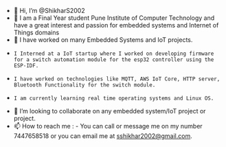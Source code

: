 - 👋 Hi, I’m @ShikharS2002
- 👀 I am a Final Year student Pune Institute of Computer Technology and have a great interest and passion for embedded systems and Internet of Things domains
- 🌱 I have worked on many Embedded Systems and IoT projects.
-     I Interned at a IoT startup where I worked on developing firmware for a switch automation module for the esp32 controller using the ESP-IDF. 
-     I have worked on technologies like MQTT, AWS IoT Core, HTTP server, Bluetooth Functionality for the switch module.
-     I am currently learning real time operating systems and Linux OS. 
- 💞️ I’m looking to collaborate on any embedded system/IoT project or project.
- 📫 How to reach me : - You can call or message me on my number 7447658518 or you can email me at sshikhar2002@gmail.com.

<!---
ShikharS2002/ShikharS2002 is a ✨ special ✨ repository because its `README.md` (this file) appears on your GitHub profile.
You can click the Preview link to take a look at your changes.
--->
